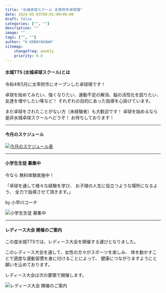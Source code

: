 ```yaml
---
title: "水城卓球スクール 太宰府市卓球場"
date: 2024-05-03T00:01:00+09:00
draft: false
categories: ["", ""]
description: ""
image: ""
tags: ["", ""]
author: "K.KOBAYAKAWA"
sitemap:
    changefreq: weekly
    priority: 0.8
---
```


#### 水城TTS (水城卓球スクール)とは

  令和4年5月に太宰府市にオープンした卓球場です！

  卓球を始めてみたい、強くなりたい、運動不足の解消、脳の活性化を図りたい、友達を増やしたい等など！
  それぞれの目的にあった指導を心掛けています。

  まだ卓球をされたことがない方（未経験者）も大歓迎です！
  卓球を始めるなら是非水城卓球スクールへどうぞ！
  お待ちしております！

<div class="pt-4"></div>
<hr />

#### 今月のスケジュール

<a href="/images/blog/2024_06.jpg"><img src="/images/blog/schedule_link2.jpg" alt="今月のスケジュール表" /></a>

<div class="pt-4"></div>
<hr />

#### 小学生生徒 募集中

今なら 無料体験実施中！

「卓球を通して様々な経験を学び、
お子様の人生に役立つような場所になるよう、
全力で指導させて頂きます。」

by 小早川コーチ

<img src="/images/blog/mtts_school_bosyu2.jpg" class="img-fluid" alt="小学生生徒 募集中">

<div class="pt-4"></div>
<hr />

#### レディース大会 開催のご案内

この度水城TTSでは、レディース大会を開催する運びとなりました。

このレディース大会を通して、女性の方々がスポーツを楽しみ、
体を動かすことで適度な運動習慣を身に付けることによって、
健康につながりますようにと願いを込めております。

レディース大会は次の要領で開催します。

<img src="/images/blog/mtts_20230219_ladys_game.png" class="img-fluid" alt="レディース大会 開催のご案内">
